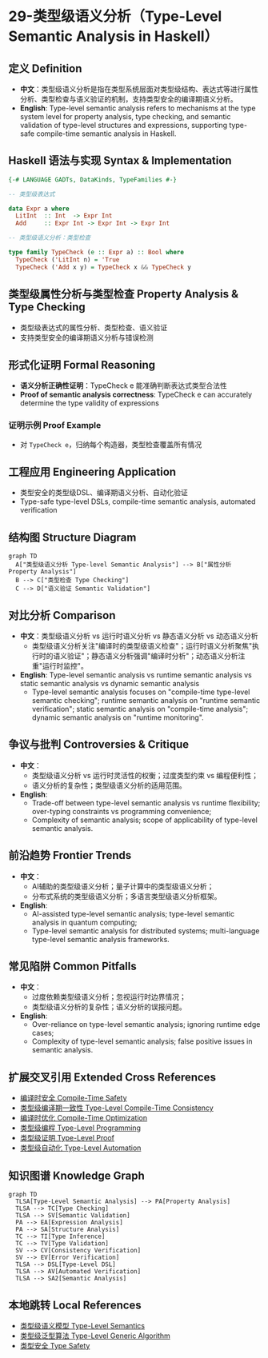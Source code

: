 # 29-类型级语义分析（Type-Level Semantic Analysis in Haskell）

## 定义 Definition

- **中文**：类型级语义分析是指在类型系统层面对类型级结构、表达式等进行属性分析、类型检查与语义验证的机制，支持类型安全的编译期语义分析。
- **English**: Type-level semantic analysis refers to mechanisms at the type system level for property analysis, type checking, and semantic validation of type-level structures and expressions, supporting type-safe compile-time semantic analysis in Haskell.

## Haskell 语法与实现 Syntax & Implementation

```haskell
{-# LANGUAGE GADTs, DataKinds, TypeFamilies #-}

-- 类型级表达式

data Expr a where
  LitInt  :: Int  -> Expr Int
  Add     :: Expr Int -> Expr Int -> Expr Int

-- 类型级语义分析：类型检查

type family TypeCheck (e :: Expr a) :: Bool where
  TypeCheck ('LitInt n) = 'True
  TypeCheck ('Add x y) = TypeCheck x && TypeCheck y
```

## 类型级属性分析与类型检查 Property Analysis & Type Checking

- 类型级表达式的属性分析、类型检查、语义验证
- 支持类型安全的编译期语义分析与错误检测

## 形式化证明 Formal Reasoning

- **语义分析正确性证明**：TypeCheck e 能准确判断表达式类型合法性
- **Proof of semantic analysis correctness**: TypeCheck e can accurately determine the type validity of expressions

### 证明示例 Proof Example

- 对 `TypeCheck e`，归纳每个构造器，类型检查覆盖所有情况

## 工程应用 Engineering Application

- 类型安全的类型级DSL、编译期语义分析、自动化验证
- Type-safe type-level DSLs, compile-time semantic analysis, automated verification

## 结构图 Structure Diagram

```mermaid
graph TD
  A["类型级语义分析 Type-level Semantic Analysis"] --> B["属性分析 Property Analysis"]
  B --> C["类型检查 Type Checking"]
  C --> D["语义验证 Semantic Validation"]
```

## 对比分析 Comparison

- **中文**：类型级语义分析 vs 运行时语义分析 vs 静态语义分析 vs 动态语义分析
  - 类型级语义分析关注"编译时的类型级语义检查"；运行时语义分析聚焦"执行时的语义验证"；静态语义分析强调"编译时分析"；动态语义分析注重"运行时监控"。
- **English**: Type-level semantic analysis vs runtime semantic analysis vs static semantic analysis vs dynamic semantic analysis
  - Type-level semantic analysis focuses on "compile-time type-level semantic checking"; runtime semantic analysis on "runtime semantic verification"; static semantic analysis on "compile-time analysis"; dynamic semantic analysis on "runtime monitoring".

## 争议与批判 Controversies & Critique

- **中文**：
  - 类型级语义分析 vs 运行时灵活性的权衡；过度类型约束 vs 编程便利性；
  - 语义分析的复杂性；类型级语义分析的适用范围。
- **English**:
  - Trade-off between type-level semantic analysis vs runtime flexibility; over-typing constraints vs programming convenience;
  - Complexity of semantic analysis; scope of applicability of type-level semantic analysis.

## 前沿趋势 Frontier Trends

- **中文**：
  - AI辅助的类型级语义分析；量子计算中的类型级语义分析；
  - 分布式系统的类型级语义分析；多语言类型级语义分析框架。
- **English**:
  - AI-assisted type-level semantic analysis; type-level semantic analysis in quantum computing;
  - Type-level semantic analysis for distributed systems; multi-language type-level semantic analysis frameworks.

## 常见陷阱 Common Pitfalls

- **中文**：
  - 过度依赖类型级语义分析；忽视运行时边界情况；
  - 类型级语义分析的复杂性；语义分析的误报问题。
- **English**:
  - Over-reliance on type-level semantic analysis; ignoring runtime edge cases;
  - Complexity of type-level semantic analysis; false positive issues in semantic analysis.

## 扩展交叉引用 Extended Cross References

- [编译时安全 Compile-Time Safety](../Type-Level/06-编译时安全.md)
- [类型级编译期一致性 Type-Level Compile-Time Consistency](../Type-Level/14-类型级编译期一致性.md)
- [编译时优化 Compile-Time Optimization](../Type-Level/07-编译时优化.md)
- [类型级编程 Type-Level Programming](../Type-Level/01-类型级编程.md)
- [类型级证明 Type-Level Proof](../Type-Level/04-类型级证明.md)
- [类型级自动化 Type-Level Automation](../Type-Level/03-编译时自动化.md)

## 知识图谱 Knowledge Graph

```mermaid
graph TD
  TLSA[Type-Level Semantic Analysis] --> PA[Property Analysis]
  TLSA --> TC[Type Checking]
  TLSA --> SV[Semantic Validation]
  PA --> EA[Expression Analysis]
  PA --> SA[Structure Analysis]
  TC --> TI[Type Inference]
  TC --> TV[Type Validation]
  SV --> CV[Consistency Verification]
  SV --> EV[Error Verification]
  TLSA --> DSL[Type-Level DSL]
  TLSA --> AV[Automated Verification]
  TLSA --> SA2[Semantic Analysis]
```

## 本地跳转 Local References

- [类型级语义模型 Type-Level Semantics](../107-Type-Level-Semantics/01-Type-Level-Semantics-in-Haskell.md)
- [类型级泛型算法 Type-Level Generic Algorithm](../33-Type-Level-Generic-Algorithm/01-Type-Level-Generic-Algorithm-in-Haskell.md)
- [类型安全 Type Safety](../14-Type-Safety/01-Type-Safety-in-Haskell.md)
